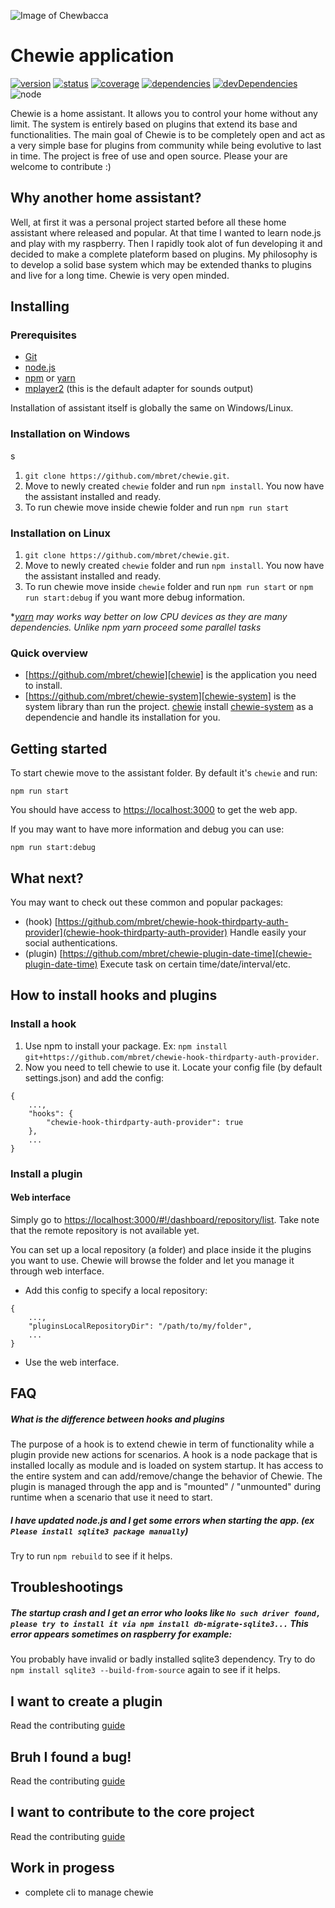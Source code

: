 ![Image of Chewbacca](https://image.ibb.co/eKvgov/chewie.jpg)

# Chewie application
[![version](https://img.shields.io/npm/v/chewie.svg)](https://www.npmjs.org/package/chewie)
[![status](https://travis-ci.org/mbret/chewie.svg)](https://travis-ci.org/mbret/chewie)
[![coverage](https://img.shields.io/coveralls/mbret/chewie.svg)](https://coveralls.io/github/mbret/chewie)
[![dependencies](https://david-dm.org/mbret/chewie.svg)](https://david-dm.org/mbret/chewie)
[![devDependencies](https://david-dm.org/mbret/chewie/dev-status.svg)](https://david-dm.org/mbret/chewie#info=devDependencies)
![node](https://img.shields.io/node/v/chewie.svg)

Chewie is a home assistant.
It allows you to control your home without any limit. The system is entirely based on plugins that extend its base and functionalities. The main goal of Chewie is to be completely open and act as a very simple base for plugins from community while being evolutive to last in time. The project is free of use and open source. Please your are welcome to contribute :)

## Why another home assistant?

Well, at first it was a personal project started before all these home assistant where released and popular. At that time I wanted to learn node.js and play with my raspberry. Then I rapidly took alot of fun developing it and decided to make a complete plateform based on plugins. My philosophy is to develop a solid base system which may be extended thanks to plugins and live for a long time. Chewie is very open minded.

## Installing

### Prerequisites
- [Git](https://git-scm.com)
- [node.js](https://nodejs.org)
- [npm](https://www.npmjs.com) or [yarn](https://yarnpkg.com/)
- [mplayer2](https://doc.ubuntu-fr.org/mplayer2) (this is the default adapter for sounds output)

Installation of assistant itself is globally the same on Windows/Linux.

### Installation on Windows
s
1. `git clone https://github.com/mbret/chewie.git`.
2. Move to newly created `chewie` folder and run `npm install`. You now have the assistant installed and ready.
3. To run chewie move inside chewie folder and run `npm run start`

### Installation on Linux

1. `git clone https://github.com/mbret/chewie.git`.
2. Move to newly created `chewie` folder and run `npm install`. You now have the assistant installed and ready.
3. To run chewie move inside `chewie` folder and run `npm run start` or `npm run start:debug` if you want more debug information.

**[yarn](https://yarnpkg.com/) may works way better on low CPU devices as they are many dependencies. Unlike npm yarn proceed some parallel tasks*

### Quick overview
- [https://github.com/mbret/chewie][chewie] is the application you need to install.
- [https://github.com/mbret/chewie-system][chewie-system] is the system library than run the project. [chewie][chewie] install [chewie-system][chewie-system] as a dependencie and handle its installation for you.

## Getting started

To start chewie move to the assistant folder. By default it's `chewie` and run:
```
npm run start
```
You should have access to [https://localhost:3000][host] to get the web app.

If you may want to have more information and debug you can use:
```
npm run start:debug
```

## What next?
You may want to check out these common and popular packages:
- (hook) [https://github.com/mbret/chewie-hook-thirdparty-auth-provider](chewie-hook-thirdparty-auth-provider) Handle easily your social authentications.
- (plugin) [https://github.com/mbret/chewie-plugin-date-time](chewie-plugin-date-time) Execute task on certain time/date/interval/etc.

## How to install hooks and plugins
### Install a hook
1. Use npm to install your package. Ex: `npm install git+https://github.com/mbret/chewie-hook-thirdparty-auth-provider`.
2. Now you need to tell chewie to use it. Locate your config file (by default settings.json) and add the config:
```
{
    ...,
    "hooks": {
        "chewie-hook-thirdparty-auth-provider": true
    },
    ...
}
```

### Install a plugin
#### Web interface
Simply go to [https://localhost:3000/#!/dashboard/repository/list][host-repository]. Take note that the remote repository is not available yet.

You can set up a local repository (a folder) and place inside it the plugins you want to use. Chewie will browse the folder and let
you manage it through web interface.
- Add this config to specify a local repository:
```
{
    ...,
    "pluginsLocalRepositoryDir": "/path/to/my/folder",
    ...
}
```
- Use the web interface.

## FAQ

##### What is the difference between hooks and plugins
The purpose of a hook is to extend chewie in term of functionality while a plugin provide new actions for scenarios. A hook is a 
node package that is installed locally as module and is loaded on system startup. It has access to the entire system and can add/remove/change
the behavior of Chewie. The plugin is managed through the app and is "mounted" / "unmounted" during runtime when a scenario that use it need to start.
##### I have updated node.js and I get some errors when starting the app. (ex `Please install sqlite3 package manually`)
Try to run `npm rebuild` to see if it helps.

## Troubleshootings

##### The startup crash and I get an error who looks like `No such driver found, please try to install it via npm install db-migrate-sqlite3...` This error appears sometimes on raspberry for example:
You probably have invalid or badly installed sqlite3 dependency. Try to do `npm install sqlite3 --build-from-source` again to see if it helps.

## I want to create a plugin

Read the contributing [guide](https://github.com/mbret/chewie/blob/master/CONTRIBUTING.md)

## Bruh I found a bug!

Read the contributing [guide](https://github.com/mbret/chewie/blob/master/CONTRIBUTING.md)

## I want to contribute to the core project

Read the contributing [guide](https://github.com/mbret/chewie/blob/master/CONTRIBUTING.md)

## Work in progess

- complete cli to manage chewie

[host]: https://localhost:3000
[host-repository]: https://localhost:3000/#!/dashboard/repository/list
[chewie]: https://github.com/mbret/chewie
[chewie-system]: https://github.com/mbret/chewie-system
